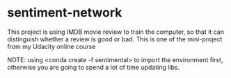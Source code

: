 # sentiment-network
This project is using IMDB movie review to train the computer, so that it can distinguish whether a review is good or bad. This is 
one of the mini-project from my Udacity online course

NOTE:
using 
<conda create -f sentimental>
to import the environment first, otherwise you are going to spend a lot of time updating libs.
